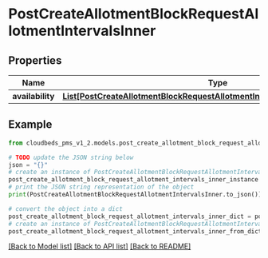 # PostCreateAllotmentBlockRequestAllotmentIntervalsInner


## Properties

Name | Type | Description | Notes
------------ | ------------- | ------------- | -------------
**availability** | [**List[PostCreateAllotmentBlockRequestAllotmentIntervalsInnerAvailabilityInner]**](PostCreateAllotmentBlockRequestAllotmentIntervalsInnerAvailabilityInner.md) |  | [optional] 

## Example

```python
from cloudbeds_pms_v1_2.models.post_create_allotment_block_request_allotment_intervals_inner import PostCreateAllotmentBlockRequestAllotmentIntervalsInner

# TODO update the JSON string below
json = "{}"
# create an instance of PostCreateAllotmentBlockRequestAllotmentIntervalsInner from a JSON string
post_create_allotment_block_request_allotment_intervals_inner_instance = PostCreateAllotmentBlockRequestAllotmentIntervalsInner.from_json(json)
# print the JSON string representation of the object
print(PostCreateAllotmentBlockRequestAllotmentIntervalsInner.to_json())

# convert the object into a dict
post_create_allotment_block_request_allotment_intervals_inner_dict = post_create_allotment_block_request_allotment_intervals_inner_instance.to_dict()
# create an instance of PostCreateAllotmentBlockRequestAllotmentIntervalsInner from a dict
post_create_allotment_block_request_allotment_intervals_inner_from_dict = PostCreateAllotmentBlockRequestAllotmentIntervalsInner.from_dict(post_create_allotment_block_request_allotment_intervals_inner_dict)
```
[[Back to Model list]](../README.md#documentation-for-models) [[Back to API list]](../README.md#documentation-for-api-endpoints) [[Back to README]](../README.md)


